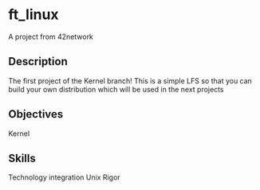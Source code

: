 # ft_linux
A project from 42network

## Description
The first project of the Kernel branch! This is a simple LFS so that you can build your own distribution which will be used in the next projects

## Objectives
Kernel

## Skills
Technology integration
Unix
Rigor
